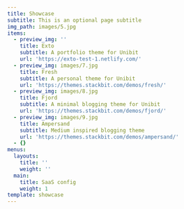 ```yaml
---
title: Showcase
subtitle: This is an optional page subtitle
img_path: images/5.jpg
items:
  - preview_img: ''
    title: Exto
    subtitle: A portfolio theme for Unibit
    url: 'https://exto-test-1.netlify.com/'
  - preview_img: images/7.jpg
    title: Fresh
    subtitle: A personal theme for Unibit
    url: 'https://themes.stackbit.com/demos/fresh/'
  - preview_img: images/8.jpg
    title: Fjord
    subtitle: A minimal blogging theme for Unibit
    url: 'https://themes.stackbit.com/demos/fjord/'
  - preview_img: images/9.jpg
    title: Ampersand
    subtitle: Medium inspired blogging theme
    url: 'https://themes.stackbit.com/demos/ampersand/'
  - {}
menus:
  layouts:
    title: ''
    weight: ''
  main:
    title: SaaS config
    weight: 1
template: showcase
---
```


